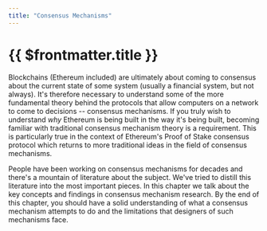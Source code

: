 ```yaml
---
title: "Consensus Mechanisms"
---
```


# {{ $frontmatter.title }}

Blockchains (Ethereum included) are ultimately about coming to consensus about the current state of some system (usually a financial system, but not always). It's therefore necessary to understand some of the more fundamental theory behind the protocols that allow computers on a network to come to decisions -- consensus mechanisms. If you truly wish to understand *why* Ethereum is being built in the way it's being built, becoming familiar with traditional consensus mechanism theory is a requirement. This is particularly true in the context of Ethereum's Proof of Stake consensus protocol which returns to more traditional ideas in the field of consensus mechanisms.

People have been working on consensus mechanisms for decades and there's a mountain of literature about the subject. We've tried to distill this literature into the most important pieces. In this chapter we talk about the key concepts and findings in consensus mechanism research. By the end of this chapter, you should have a solid understanding of what a consensus mechanism attempts to do and the limitations that designers of such mechanisms face. 
